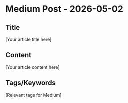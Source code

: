 # Medium Post - 2026-05-02

## Title
[Your article title here]

## Content
[Your article content here]

## Tags/Keywords
[Relevant tags for Medium]
